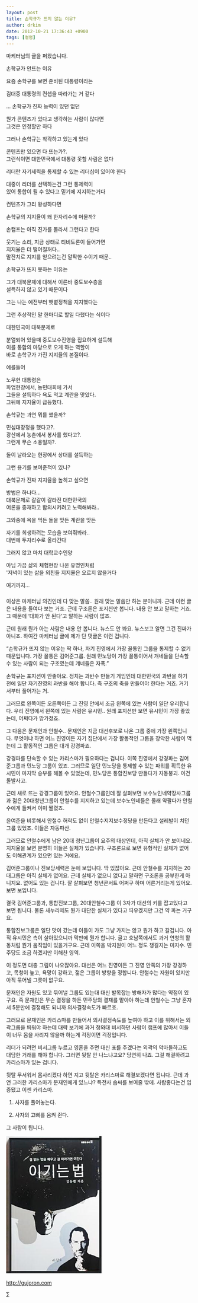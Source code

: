 ```yaml
---
layout: post
title: 손학규가 뜨지 않는 이유?
author: drkim
date: 2012-10-21 17:36:43 +0900
tags: [컬럼]
---
```

마케터님의 글을 퍼왔습니다.




손학규가 안뜨는 이유


요즘 손학규를 보면 준비된 대통령이라는

  
김대중 대통령의 컨셉을 따라가는 거 같다


... 손학규가 진짜 능력이 있던 없던

  
뭔가 콘텐츠가 있다고 생각하는 사람이 많다면  
그것은 인정할만 하다


그러나 손학규는 착각하고 있는게 있다

  
콘텐츠만 있으면 다 뜨는가?.  
그런식이면 대한민국에서 대통령 못할 사람은 없다


리더란 자기세력을 통제할 수 있는 리더십이 있어야 한다

  
대중이 리더를 선택하는건 그런 통제력이  
있어 통합이 될 수 있다고 믿기에 지지하는거다


컨텐츠가 그리 왕성하다면

  
손학규의 지지율이 왜 한자리수에 머물까?


손캠프는 아직 진가를 몰라서 그런다고 한다

  
웃기는 소리, 지금 상태로 티비토론이 들어가면  
지지율은 더 떨어질꺼다..  
말잔치로 지지를 얻으려는건 얄팍한 수이기 때문..


손학규가 뜨지 못하는 이유는

  
그가 대북문제에 대해서 이른바 중도보수층을  
설득하지 않고 있기 때문이다


그는 나는 예전부터 햇볕정책을 지지했다는

  
그런 추상적인 말 한마디로 할일 다했다는 식이다


대한민국이 대북문제로

  
분열되어 있을때 중도보수진영을 집요하게 설득해  
이를 통합의 마당으로 오게 하는 역할이  
바로 손학규가 가진 지지율의 본질이다.


예를들어

  
노무현 대통령은  
파업현장에서, 농민대회에 가서  
그들을 설득하다 욕도 먹고 계란을 맞았다.  
그뒤에 지지율이 급등했다.


손학규는 과연 뭐를 했을까?

  
민심대장정을 했다고?.  
광산에서 농촌에서 봉사를 했다고?.  
그런게 무슨 소용일까?.


돌이 날라오는 현장에서 상대를 설득하는

  
그런 용기를 보여준적이 있나?


손학규가 진짜 지지율을 높히고 싶으면

  
방법은 하나다...  
대북문제로 갈갈이 갈라진 대한민국의  
여론을 중재하고 합의시키려고 노력해봐라..


그와중에 욕을 먹든 돌을 맞든 계란을 맞든

  
자기를 희생하려는 모습을 보여줘봐라..  
대번에 두자리수로 올라간다


그러지 않고 마치 대학교수인양

  
아님 가끔 삶의 체험현장 나온 유명인처럼  
'저녁이 있는 삶을 외친들 지지율은 오르지 않을거다


여기까지...




###


이상은 마케터님 의견인데 다 맞는 말씀.. 원래 맞는 말씀만 하는 분이니까. 근데 이런 글은 내용을 들여다 보는 거죠. 근데 구조론은 포지션만 봅니다. 내용 안 보고 말하는 거죠. 그 때문에 ‘대화가 안 된다’고 말하는 사람이 많죠.


근데 원래 뭔가 아는 사람은 내용 안 봅니다. 뉴스도 안 봐요. 뉴스보고 알면 그건 진짜가 아니죠. 하여간 마케터님 글에 제가 단 댓글은 이런 겁니다.


“손학규가 뜨지 않는 이유는 딱 하나, 자기 진영에서 가장 꼴통인 그룹을 통제할 수 없기 때문입니다. 가장 꼴통은 김어준그룹. 원래 민노당이 가장 꼴통이어서 걔네들을 단속할 수 있는 사람이 되는 구조였는데 걔네들은 자폭.”

손학규는 포지션이 안좋아요. 정치는 과반수 만들기 게임인데 대한민국의 과반을 하기 전에 일단 자기진영의 과반을 해야 합니다. 즉 구조의 축을 만들어야 한다는 거죠. 거기서부터 풀어가는 거.


그러므로 왼쪽이든 오른쪽이든 그 진영 안에서 조금 왼쪽에 있는 사람이 일단 유리합니다. 우리 진영에서 왼쪽에 있는 사람은 유시민.. 원래 포지션만 보면 유시민이 가장 좋았는데, 어쩌다가 망가졌죠.


그 다음은 문재인과 안철수.. 문재인은 지금 대선후보로 나온 그룹 중에 가장 왼쪽입니다. 무엇이냐 하면 어느 진영이든 자기 집단에서 가장 활동적인 그룹을 장악한 사람이 먹는데 그 활동적인 그룹은 대개 강경파죠.


강경파를 단속할 수 있는 카리스마가 필요하다는 겁니다. 이쪽 진영에서 강경파는 김어준그룹과 민노당 그룹이 있죠. 그러므로 일단 민노당을 통제할 수 있는 파워를 획득한 유시민이 마지막 승부를 해볼 수 있었는데, 민노당은 통합진보당 만들다가 자동붕괴. 이건 돌발사고.


근데 새로 뜨는 강경그룹이 있어요. 안철수그룹인데 잘 살펴보면 보수노인네약장사그룹과 젊은 20대청년그룹이 안철수를 지지하고 있는데 보수노인네들은 몰래 약팔다가 안철수에게 들켜서 이미 짤렸죠.


윤여준을 비롯해서 안철수 허락도 없이 안철수지지보수정당을 만든다고 설레발이 치던 그룹 있었죠. 이들은 자동파산.


그러므로 안철수에게 남은 20대 청년그룹이 요주의 대상인데, 아직 실체가 안 보이네요. 지지율을 보면 분명히 이들은 실체가 있습니다. 구조론으로 보면 유형적인 실체가 없어도 이해관계가 있으면 있는 거에요.


김어준그룹이나 진보당세력은 눈에 보입니다. 딱 있잖아요. 근데 안철수를 지지하는 20대그룹은 아직 실체가 없어요. 근데 실체가 없으니 없다고 말하면 구조론을 공부한게 아니지요. 없어도 있는 겁니다. 잘 살펴보면 청년콘서트 어쩌구 하며 어른거리는게 있어요. 보면 보입니다.


결국 김어준그룹과, 통합진보그룹, 20대안철수그룹 이 3자가 대선의 키를 잡고있다고 보면 됩니다. 물론 새누리떼도 뭔가 대단한 실체가 있다고 띄우겠지만 그건 약 파는 거구요.


통합진보그룹은 일단 맛이 갔는데 이들이 가도 그냥 가지는 않고 뭔가 하고 갈겁니다. 아직 유시민은 촉이 살아있으니까 막판에 뭔가 합니다. 글고 호남쪽에서도 과거 연청의 활동처럼 뭔가 움직임이 있을거구요. 근데 이쪽을 박지원이 어느 정도 챙길지는 미지수. 민주당도 조금 하겠지만 이해찬 영역.


이 정도면 대충 그림이 나오잖아요. 대선은 어느 진영이든 그 진영 안쪽의 가장 강경하고, 목청이 높고, 욕망이 강하고, 젊은 그룹이 방향을 정합니다. 안철수는 자원이 있지만 아직 묶어낼 그릇이 없구요.


문재인은 자원도 있고 묶어낼 그룹도 있는대 대신 발목잡는 방해자가 많다는 약점이 있구요. 즉 문재인은 무슨 결정을 하든 민주당의 결재를 맡아야 하는데 안철수는 그냥 혼자서 5분만에 결정해도 되니까 의사결정속도가 빠르죠.


그러므로 문재인은 카리스마를 만들어서 의사결정속도를 높여야 하고 이를 위해서는 외곽그룹을 띄워야 하는데 대략 보기에 과거 청와대 비서하던 사람이 캠프에 많아서 이들이 너무 몸을 사리지 않을까 하는게 걱정이면 걱정입니다.


리더가 되려면 비서그룹 누르고 영혼을 주면 대신 표를 주겠다는 외곽의 악마들하고도 대담한 거래를 해야 합니다. 그러면 뒷탈 안 나느냐고요? 당연히 나죠. 그걸 해결하려고 카리스마가 있는 겁니다.


뒷탈 무서워서 몸사리겠다 하면 지고 뒷탈은 카리스마로 해결보겠다면 됩니다. 근데 과연 그러한 카리스마가 문재인에게 있느냐? 특전사 솜씨를 보여줄 밖에. 사람좋다는건 입증됐고 이젠 카리스마.


1) 사자를 풀어놓는다.

  
2) 사자의 고삐를 움켜 쥔다.

그 사람이 됩니다.


























  ![](/files/attach/images/199/290/248/123456.JPG)












  http://gujoron.com


  ∑
